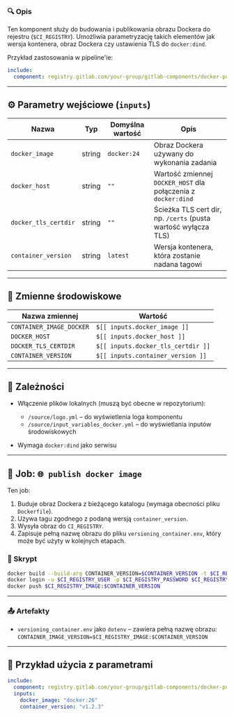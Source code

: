 ### 🔍 Opis

Ten komponent służy do budowania i publikowania obrazu Dockera do rejestru (`$CI_REGISTRY`). Umożliwia parametryzację takich elementów jak wersja kontenera, obraz Dockera czy ustawienia TLS do `docker:dind`.

Przykład zastosowania w pipeline'ie:

```yaml
include:
  component: registry.gitlab.com/your-group/gitlab-components/docker-publish
```

---
## ⚙️ Parametry wejściowe (`inputs`)

| Nazwa                | Typ    | Domyślna wartość | Opis                                                           |
| -------------------- | ------ | ---------------- | -------------------------------------------------------------- |
| `docker_image`       | string | `docker:24`      | Obraz Dockera używany do wykonania zadania                     |
| `docker_host`        | string | `""`             | Wartość zmiennej `DOCKER_HOST` dla połączenia z `docker:dind`  |
| `docker_tls_certdir` | string | `""`             | Ścieżka TLS cert dir, np. `/certs` (pusta wartość wyłącza TLS) |
| `container_version`  | string | `latest`         | Wersja kontenera, która zostanie nadana tagowi                 |

---
## 🧬 Zmienne środowiskowe

| Nazwa zmiennej           | Wartość                            |
| ------------------------ | ---------------------------------- |
| `CONTAINER_IMAGE_DOCKER` | `$[[ inputs.docker_image ]]`       |
| `DOCKER_HOST`            | `$[[ inputs.docker_host ]]`        |
| `DOCKER_TLS_CERTDIR`     | `$[[ inputs.docker_tls_certdir ]]` |
| `CONTAINER_VERSION`      | `$[[ inputs.container_version ]]`  |

---

## 🧱 Zależności

* Włączenie plików lokalnych (muszą być obecne w repozytorium):

  * `/source/logo.yml` – do wyświetlenia loga komponentu
  * `/source/input_variables_docker.yml` – do wyświetlania inputów środowiskowych
* Wymaga `docker:dind` jako serwisu

---
## 🚀 Job: `🌐 publish docker image`

Ten job:

1. Buduje obraz Dockera z bieżącego katalogu (wymaga obecności pliku `Dockerfile`).
2. Używa tagu zgodnego z podaną wersją `container_version`.
3. Wysyła obraz do `CI_REGISTRY`.
4. Zapisuje pełną nazwę obrazu do pliku `versioning_container.env`, który może być użyty w kolejnych etapach.

### 📜 Skrypt

```bash
docker build --build-arg CONTAINER_VERSION=$CONTAINER_VERSION -t $CI_REGISTRY_IMAGE:$CONTAINER_VERSION .
docker login -u $CI_REGISTRY_USER -p $CI_REGISTRY_PASSWORD $CI_REGISTRY
docker push $CI_REGISTRY_IMAGE:$CONTAINER_VERSION
```

---
### 📤 Artefakty

* `versioning_container.env` jako `dotenv` – zawiera pełną nazwę obrazu:
  `CONTAINER_IMAGE_VERSION=$CI_REGISTRY_IMAGE:$CONTAINER_VERSION`

---
## 🧪 Przykład użycia z parametrami

```yaml
include:
  component: registry.gitlab.com/your-group/gitlab-components/docker-publish
  inputs:
    docker_image: "docker:26"
    container_version: "v1.2.3"
```